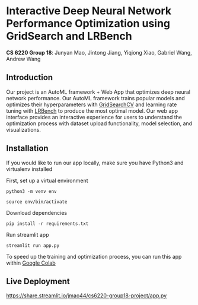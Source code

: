 # Interactive Deep Neural Network Performance Optimization using GridSearch and LRBench 
**CS 6220 Group 18**: Junyan Mao, Jintong Jiang, Yiqiong Xiao, Gabriel Wang, Andrew Wang

## Introduction
Our project is an AutoML framework + Web App that optimizes deep neural network performance. Our AutoML framework trains popular models and optimizes their hyperparameters with [GridSearchCV](https://scikit-learn.org/stable/modules/generated/sklearn.model_selection.GridSearchCV.html) and learning rate tuning with [LRBench](https://github.com/git-disl/LRBench) to produce the most optimal model. Our web app interface provides an interactive experience for users to understand the optimization process with dataset upload functionality, model selection, and visualizations.

## Installation
If you would like to run our app locally, make sure you have Python3 and virtualenv installed

First, set up a virtual environment

`python3 -m venv env`


`source env/bin/activate`

Download dependencies

`pip install -r requirements.txt`

Run streamlit app

`streamlit run app.py`

To speed up the training and optimization process, you can run this app within [Google Colab](https://colab.research.google.com/drive/1OMGNMXvwh3OCx1U9g24gkQNMvZknbyXs?usp=sharing)

## Live Deployment

https://share.streamlit.io/jmao44/cs6220-group18-project/app.py
